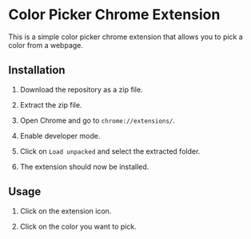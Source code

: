 # Color Picker Chrome Extension

This is a simple color picker chrome extension that allows you to pick a color from a webpage.

## Installation

1. Download the repository as a zip file.

2. Extract the zip file.

3. Open Chrome and go to `chrome://extensions/`.

4. Enable developer mode.

5. Click on `Load unpacked` and select the extracted folder.

6. The extension should now be installed.

## Usage

1. Click on the extension icon.

2. Click on the color you want to pick.
